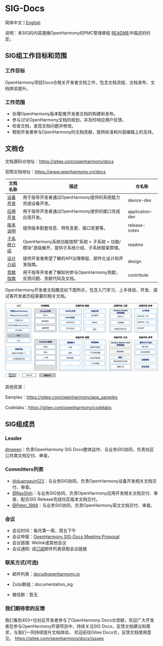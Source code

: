 # SIG-Docs
简体中文 | [English](./sig_template.md)

说明：本SIG的内容遵循OpenHarmony的PMC管理章程 [README](/zh/pmc.md)中描述的约定。

## SIG组工作目标和范围

### 工作目标
 OpenHarmony项目Docs仓相关开发者文档工作，包含文档流程、文档发布、文档体验提升。

### 工作范围
- 处理OpenHarmony版本配套开发者文档的构建和发布。
- 参与讨论OpenHarmony文档的规划，并及时响应用户反馈。
- 检查文档，发现文档问题并修改。
- 帮助开发者参与OpenHarmony的文档贡献，提供标准和内容编辑上的支持。

## 文档仓
文档源码仓地址：https://gitee.com/openharmony/docs

官网文档地址：https://www.openharmony.cn/docs

| 文档名称                                                     | 描述                                                         | 仓名称          |
| ------------------------------------------------------------ | ------------------------------------------------------------ | --------------- |
| [设备开发](https://gitee.com/openharmony/docs/blob/master/zh-cn/device-dev/Readme-CN.md) | 用于指导开发者通过OpenHarmony提供的系统能力完成设备开发。    | device-dev      |
| [应用开发](https://gitee.com/openharmony/docs/blob/master/zh-cn/application-dev/Readme-CN.md) | 用于指导开发者通过OpenHarmony提供的接口完成应用开发。        | application-dev |
| [版本说明](https://gitee.com/openharmony/docs/blob/master/zh-cn/release-notes/Readme.md) | 提供版本配套信息、特性变更、接口变更等。                     | release-notes   |
| [子系统介绍](https://gitee.com/openharmony/docs/blob/master/zh-cn/readme) | OpenHarmony系统功能按照“系统 > 子系统  > 功能/模块”逐级展开，提供子系统介绍、子系统框架原理。 | readme          |
| [设计介绍](https://gitee.com/openharmony/docs/tree/master/zh-cn/design) | 提供开发者希望了解的API治理章程、部件化设计和开发指南。      | design          |
| [贡献指南](https://gitee.com/openharmony/docs/tree/master/zh-cn/contribute) | 用于指导开发者了解如何参与OpenHarmony贡献，反馈问题、贡献代码及文档。 | contribute      |

OpenHarmony开发者文档概览如下图所示，包含入门学习、上手体验、开发、调试等开发者历程需要的相关文档。

![OpenHarmony文档概览](figures/docs-overview.png)

其他资源：

Samples：https://gitee.com/openharmony/app_samples

Codelabs：https://gitee.com/openharmony/codelabs

## SIG组成员

### Leader
[@neeen](https://gitee.com/neeen)：负责OpenHarmony SIG Docs整体运作、与业务SIG协同，负责社区公共类文档交付、审查。

### Committers列表
- [@duangavin123](https://gitee.com/duangavin123)：与业务SIG协同，负责OpenHarmony设备开发相关文档交付、审查。
- [@RayShih](https://gitee.com/RayShih)：与业务SIG协同，负责OpenHarmony应用开发相关文档交付、审查，配合SIG Release完成社区版本文档交付。
- [@Peter_1988](https://gitee.com/Peter_1988)：与业务SIG协同，负责OpenHarmony英文文档交付、审查。


### 会议
 - 会议时间：每月第一周，周五下午
 - 会议申报：[OpenHarmony SIG-Docs Meeting Proposal]( https://etherpad.openharmony.cn/p/sig-docs)
 - 会议链接: Welink或其他会议
 - 会议通知: 请[订阅](https://lists.openatom.io/postorius/lists/docs.openharmony.io/)邮件列表获取会议链接


### 联系方式(可选)

- 邮件列表：docs@openharmony.io

- Zulip群组：documentation_sig

- 微信群：暂无

### 我们期待您的反馈
我们看到400+位社区开发者参与了OpenHarmony Docs仓贡献，欢迎广大开发者在参与OpenHarmony开源项目中，持续关注SIG Docs，反馈文档建议和需求，与我们一同持续提升文档体验。
欢迎前往Gitee Docs仓，反馈文档使用意见。
https://gitee.com/openharmony/docs/issues

